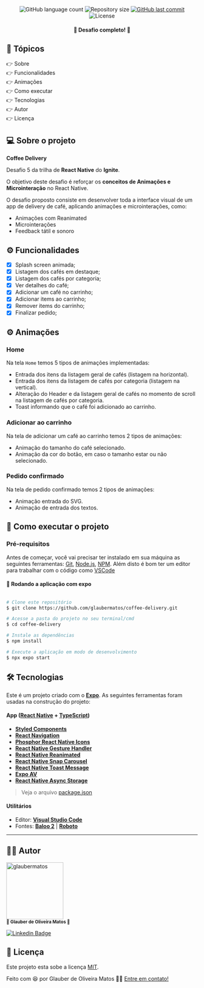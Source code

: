 <p align="center">
  <img alt="GitHub language count" src="https://img.shields.io/github/languages/count/glaubermatos/coffee-delivery?color=%2304D361&style=flat">

  <img alt="Repository size" src="https://img.shields.io/github/repo-size/glaubermatos/coffee-delivery?style=flat">
  
  <a href="https://github.com/glaubermatos/coffee-delivery/commits/master">
    <img alt="GitHub last commit" src="https://img.shields.io/github/last-commit/glaubermatos/coffee-delivery?style=flat">
  </a>
    
   <img alt="License" src="https://img.shields.io/badge/license-MIT-brightgreen?style=flat">
  
</p>

<!-- <h1 align="center">
    <img src="https://github.com/glaubermatos/assets/blob/main/algalog-web/algalog.jpg" width="800px" />
    <br />
    <br />
</h1> -->


<h4 align="center"> 
	🚧  Desafio completo! 🚧
</h4>

## 🏁 Tópicos

<p>
 👉<a href="#-sobre-o-projeto" style="text-decoration: none; "> Sobre</a> <br/>
👉<a href="#-funcionalidades" style="text-decoration: none; "> Funcionalidades</a> <br/>
👉<a href="#-animacoes" style="text-decoration: none; "> Animações</a> <br/>
<!-- 👉<a href="#-melhorias" style="text-decoration: none; "> Melhorias</a> <br/> -->
<!-- 👉<a href="#-layout" style="text-decoration: none"> Layout</a> <br/> -->
<!-- 👉<a href="#-demonstracao" style="text-decoration: none"> Demonstração</a> <br/> -->
👉<a href="#-como-executar-o-projeto" style="text-decoration: none"> Como executar</a> <br/>
👉<a href="#-tecnologias" style="text-decoration: none"> Tecnologias</a> <br/>
👉<a href="#-autor" style="text-decoration: none"> Autor</a> <br/>
👉<a href="#-user-content--licença" style="text-decoration: none"> Licença</a>

</p>

## 💻 Sobre o projeto

**Coffee Delivery**

Desafio 5 da trilha de **React Native** do **Ignite**. 

O objetivo deste desafio é reforçar os **conceitos de Animações e Microinteração** no React Native.

O desafio proposto consiste em desenvolver toda a interface visual de um app de delivery de café, aplicando animações e microinterações, como:

- Animações com Reanimated
- Microinterações
- Feedback tátil e sonoro


<a name="-funcionalidades"></a>

## ⚙️ Funcionalidades

- [x] Splash screen animada;
- [x] Listagem dos cafés em destaque;
- [x] Listagem dos cafés por categoria;
- [x] Ver detalhes do café;
- [x] Adicionar um café no carrinho;
- [x] Adicionar items ao carrinho;
- [x] Remover items do carrinho;
- [x] Finalizar pedido;

<a name="-animacoes"></a>

## ⚙️ Animações
### Home

Na tela `Home` temos 5 tipos de animações implementadas:

- Entrada dos itens da listagem geral de cafés (listagem na horizontal).
- Entrada dos itens da listagem de cafés por categoria (listagem na vertical).
- Alteração do Header e da listagem geral de cafés no momento de scroll na listagem de cafés por categoria.
- Toast informando que o café foi adicionado ao carrinho.

### Adicionar ao carrinho

Na tela de adicionar um café ao carrinho temos 2 tipos de animações:

- Animação do tamanho do café selecionado.
- Animação da cor do botão, em caso o tamanho estar ou não selecionado.

### Pedido confirmado

Na tela de pedido confirmado temos 2 tipos de animações:

- Animação entrada do SVG.
- Animação de entrada dos textos.


<!-- ## 🎨 Layout
Layout construído com o **[Figma](https://www.figma.com)**

- **[Layout Frontend]()** (Disponível em breve)

--- -->

<!-- <a name="-demonstracao"></a>

## 🕹️ Demonstração

<a align="center" href="https://www.linkedin.com/posts/glaubermatos_desenvolvimentoweb-springboot-nextjs-activity-6905992105182015488-CfRu">
    <img alt="happy-web" src="https://img.shields.io/static/v1?label=post&message=algalog-web&color=F1972C&style=flat&logo=linkedin">
</a> 

--- -->

## 🚀 Como executar o projeto

### Pré-requisitos

Antes de começar, você vai precisar ter instalado em sua máquina as seguintes ferramentas:
[Git](https://git-scm.com), [Node.js](https://nodejs.org/en/), [NPM](https://www.npmjs.com/).
Além disto é bom ter um editor para trabalhar com o código como [VSCode](https://code.visualstudio.com/)


#### 🧭 Rodando a aplicação com expo

```bash

# Clone este repositório
$ git clone https://github.com/glaubermatos/coffee-delivery.git

# Acesse a pasta do projeto no seu terminal/cmd
$ cd coffee-delivery

# Instale as dependências
$ npm install

# Execute a aplicação em modo de desenvolvimento
$ npx expo start

```


 ## 🛠 Tecnologias

Este é um projeto criado com o **[Expo](https://expo.dev/)**.
As seguintes ferramentas foram usadas na construção do projeto:

#### **App** ([React Native](https://pt-br.reactjs.org/) + [TypeScript](https://reactnative.dev/))

- **[Styled Components](https://styled-components.com/)**
- **[React Navigation](https://reactnavigation.org/)**
- **[Phosphor React Native Icons](https://phosphoricons.com/)**
- **[React Native Gesture Handler](https://docs.swmansion.com/react-native-gesture-handler/docs/)**
- **[React Native Reanimated](https://docs.swmansion.com/react-native-reanimated/)**
- **[React Native Snap Carousel](https://github.com/meliorence/react-native-snap-carousel)**
- **[React Native Toast Message](https://github.com/calintamas/react-native-toast-message#readme)**
- **[Expo AV](https://docs.expo.dev/versions/latest/sdk/av)**
- **[React Native Async Storage](https://docs.expo.dev/versions/latest/sdk/async-storage)**

> Veja o arquivo [package.json](https://github.com/glaubermatos/coffee-delivery/blob/main/package.json)


#### **Utilitários**

- Editor: **[Visual Studio Code](https://code.visualstudio.com/)**
- Fontes: **[Baloo 2](https://fonts.google.com/specimen/Baloo+2)** | **[Roboto](https://fonts.google.com/specimen/Roboto)**

---

<a name="-autor"></a>

## 🦸‍♂️ **Autor**

<p>
 <img src="https://avatars.githubusercontent.com/u/10993285?v=4" width="150px;" alt="glaubermatos"/>
 <br />
 <sub><strong>🌟 Glauber de Oliveira Matos 🌟</strong></sub>
</p>

[![Linkedin Badge](https://img.shields.io/badge/-linkedin-blue?style=flat&logo=Linkedin&logoColor=white&link=https://www.linkedin.com/in/glaubermatos/)](https://www.linkedin.com/in/glaubermatos/)

<a name="-user-content--licença"></a>

## 📝 Licença

Este projeto esta sobe a licença [MIT](./LICENSE).

Feito com :satisfied: por Glauber de Oliveira Matos 👋🏽 [Entre em contato!](https://www.linkedin.com/in/glaubermatos/)
